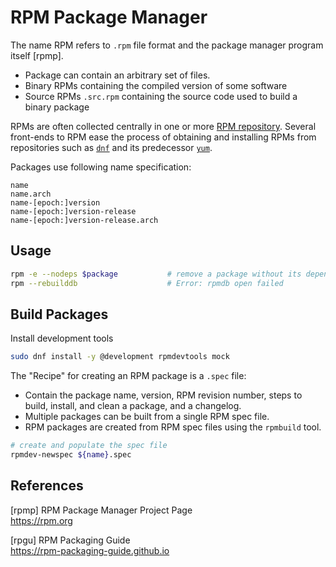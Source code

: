 # RPM Package Manager

The name RPM refers to `.rpm` file format and the package manager program itself [rpmp].

* Package can contain an arbitrary set of files.
* Binary RPMs containing the compiled version of some software
* Source RPMs `.src.rpm` containing the source code used to build a binary package

RPMs are often collected centrally in one or more [RPM
repository](rpm-repos.md). Several front-ends to RPM ease the process of
obtaining and installing RPMs from repositories such as [`dnf`](dnf.md) and its
predecessor [`yum`](yum.md).

Packages use following name specification:

```
name
name.arch
name-[epoch:]version
name-[epoch:]version-release
name-[epoch:]version-release.arch
```


## Usage

```bash
rpm -e --nodeps $package           # remove a package without its dependencies
rpm --rebuilddb                    # Error: rpmdb open failed
```

## Build Packages

Install development tools

```bash
sudo dnf install -y @development rpmdevtools mock
```

The "Recipe" for creating an RPM package is a `.spec` file:

* Contain the package name, version, RPM revision number, steps to build,
  install, and clean a package, and a changelog.
* Multiple packages can be built from a single RPM spec file.
* RPM packages are created from RPM spec files using the `rpmbuild` tool.

```bash
# create and populate the spec file
rpmdev-newspec ${name}.spec
```

## References

[rpmp] RPM Package Manager Project Page  
<https://rpm.org>

[rpgu] RPM Packaging Guide  
<https://rpm-packaging-guide.github.io>
